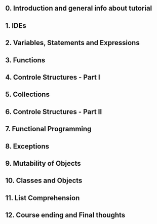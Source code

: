 
## 0. Introduction and general info about tutorial

## 1. IDEs

## 2. Variables, Statements and Expressions

## 3. Functions

## 4. Controle Structures - Part I

## 5. Collections

## 6. Controle Structures - Part II

## 7. Functional Programming

## 8. Exceptions

## 9. Mutability of Objects

## 10. Classes and Objects

## 11. List Comprehension

## 12. Course ending and Final thoughts
